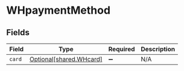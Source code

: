 # WHpaymentMethod


## Fields

| Field                                                    | Type                                                     | Required                                                 | Description                                              |
| -------------------------------------------------------- | -------------------------------------------------------- | -------------------------------------------------------- | -------------------------------------------------------- |
| `card`                                                   | [Optional[shared.WHcard]](../../models/shared/whcard.md) | :heavy_minus_sign:                                       | N/A                                                      |